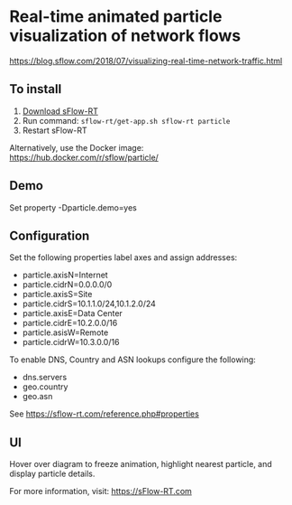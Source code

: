 # Real-time animated particle visualization of network flows

https://blog.sflow.com/2018/07/visualizing-real-time-network-traffic.html

## To install

1. [Download sFlow-RT](https://sflow-rt.com/download.php)
2. Run command: `sflow-rt/get-app.sh sflow-rt particle`
3. Restart sFlow-RT

Alternatively, use the Docker image:
https://hub.docker.com/r/sflow/particle/

## Demo

Set property -Dparticle.demo=yes

## Configuration

Set the following properties label axes and assign addresses:

* particle.axisN=Internet
* particle.cidrN=0.0.0.0/0
* particle.axisS=Site
* particle.cidrS=10.1.1.0/24,10.1.2.0/24
* particle.axisE=Data Center
* particle.cidrE=10.2.0.0/16
* particle.asisW=Remote
* particle.cidrW=10.3.0.0/16

To enable DNS, Country and ASN lookups configure the following:

* dns.servers
* geo.country
* geo.asn

See https://sflow-rt.com/reference.php#properties

## UI

Hover over diagram to freeze animation, highlight nearest particle, and 
display particle details.

For more information, visit:
https://sFlow-RT.com
